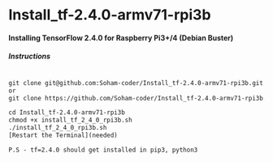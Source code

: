 # Install_tf-2.4.0-armv71-rpi3b

#### Installing TensorFlow 2.4.0 for Raspberry Pi3+/4 (Debian Buster)

##### Instructions

```diff prompt

git clone git@github.com:Soham-coder/Install_tf-2.4.0-armv71-rpi3b.git (recommended)
or 
git clone https://github.com/Soham-coder/Install_tf-2.4.0-armv71-rpi3b.git

cd Install_tf-2.4.0-armv71-rpi3b
chmod +x install_tf_2_4_0_rpi3b.sh
./install_tf_2_4_0_rpi3b.sh
[Restart the Terminal](needed)

P.S - tf=2.4.0 should get installed in pip3, python3


```

